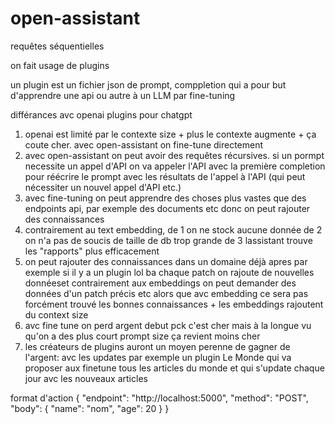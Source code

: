 # open-assistant


requêtes séquentielles 


on fait usage de plugins 

un plugin est un fichier json de prompt, comppletion
qui a pour but d'apprendre une api ou autre à un LLM par fine-tuning 


différances avc openai plugins pour chatgpt
1. openai est limité par le contexte size + plus le contexte augmente + ça coute cher. avec open-assistant on fine-tune directement
2. avec open-assistant on peut avoir des requêtes récursives. si un pormpt necessite un appel d'API on va appeler l'API avec la première completion pour réécrire le prompt avec les résultats de l'appel à l'API (qui peut nécessiter un nouvel appel d'API etc.)
3. avec fine-tuning on peut apprendre des choses plus vastes que des endpoints api, par exemple des documents etc donc on peut rajouter des connaissances 
4. contrairement au text embedding, de 1 on ne stock aucune donnée de 2 on n'a pas de soucis de taille de db trop grande de 3 lassistant trouve les "rapports" plus efficacement
5. on peut rajouter des connaissances dans un domaine déjà apres par exemple si il y a un plugin lol ba chaque patch on rajoute de nouvelles donnéeset contrairement aux embeddings on peut demander des données d'un patch précis etc alors que avc embedding ce sera pas forcément trouvé les bonnes connaissances + les embeddings rajoutent du context size
6. avc fine tune on perd argent debut pck c'est cher mais à la longue vu qu'on a des plus court prompt size ça revient moins cher
7. les créateurs de plugins auront un moyen perenne de gagner de l'argent: avc les updates par exemple un plugin Le Monde qui va proposer aux finetune tous les articles du monde et qui s'update chaque jour avc les nouveaux articles


format d'action
{
    "endpoint": "http://localhost:5000",
    "method": "POST",
    "body": {
        "name": "nom",
        "age": 20
    }
}